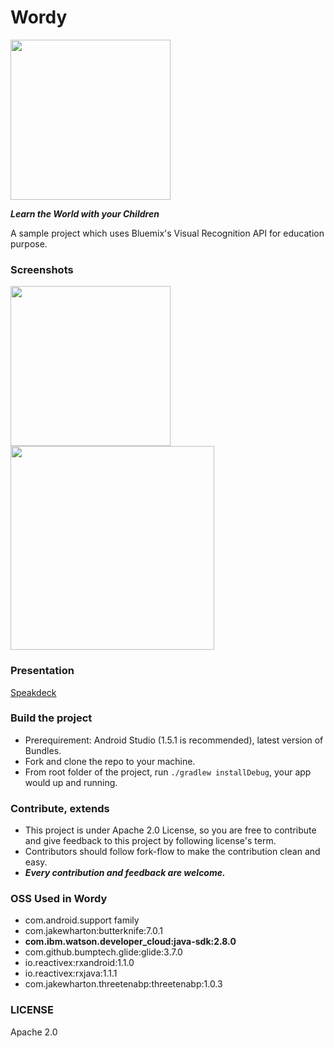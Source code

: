 # Wordy

<img src="https://raw.githubusercontent.com/eneim/Wordy/master/art/web_hi_res_512.png" width="256">

***Learn the World with your Children***

A sample project which uses Bluemix's Visual Recognition API for education purpose.

### Screenshots

<img src="https://raw.githubusercontent.com/eneim/Wordy/master/art/device-2016-03-20-104332_framed.png" width="256">
<img src="https://raw.githubusercontent.com/eneim/Wordy/master/art/sample.png" width="326">

### Presentation

[Speakdeck](https://speakerdeck.com/eneim/hackademics-2016-wordy)

### Build the project

- Prerequirement: Android Studio (1.5.1 is recommended), latest version of Bundles.
- Fork and clone the repo to your machine.
- From root folder of the project, run ```./gradlew installDebug```, your app would up and running.

### Contribute, extends

- This project is under Apache 2.0 License, so you are free to contribute and give feedback to this project by following license's term.
- Contributors should follow fork-flow to make the contribution clean and easy.
- ***Every contribution and feedback are welcome.***

### OSS Used in Wordy

- com.android.support family
- com.jakewharton:butterknife:7.0.1
- **com.ibm.watson.developer_cloud:java-sdk:2.8.0**
- com.github.bumptech.glide:glide:3.7.0
- io.reactivex:rxandroid:1.1.0
- io.reactivex:rxjava:1.1.1
- com.jakewharton.threetenabp:threetenabp:1.0.3

### LICENSE

Apache 2.0
